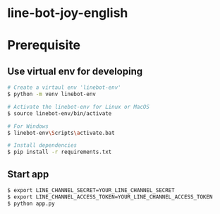 # line-bot-joy-english

# Prerequisite

## Use virtual env for developing
```bash
# Create a virtaul env 'linebot-env'
$ python -m venv linebot-env

# Activate the linebot-env for Linux or MacOS
$ source linebot-env/bin/activate

# For Windows
$ linebot-env\Scripts\activate.bat

# Install dependencies
$ pip install -r requirements.txt
```

## Start app
```bash
$ export LINE_CHANNEL_SECRET=YOUR_LINE_CHANNEL_SECRET
$ export LINE_CHANNEL_ACCESS_TOKEN=YOUR_LINE_CHANNEL_ACCESS_TOKEN
$ python app.py
```